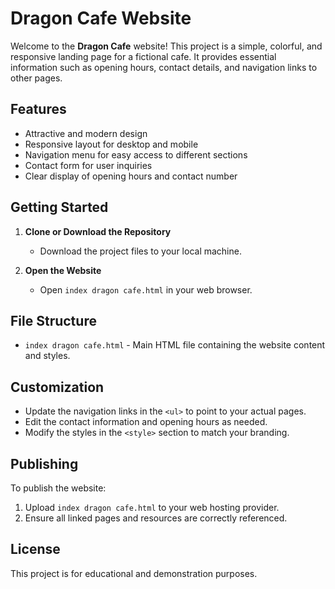 # Dragon Cafe Website

Welcome to the **Dragon Cafe** website! This project is a simple, colorful, and responsive landing page for a fictional cafe. It provides essential information such as opening hours, contact details, and navigation links to other pages.

## Features

- Attractive and modern design
- Responsive layout for desktop and mobile
- Navigation menu for easy access to different sections
- Contact form for user inquiries
- Clear display of opening hours and contact number

## Getting Started

1. **Clone or Download the Repository**
   - Download the project files to your local machine.

2. **Open the Website**
   - Open `index dragon cafe.html` in your web browser.

## File Structure

- `index dragon cafe.html` - Main HTML file containing the website content and styles.

## Customization

- Update the navigation links in the `<ul>` to point to your actual pages.
- Edit the contact information and opening hours as needed.
- Modify the styles in the `<style>` section to match your branding.

## Publishing

To publish the website:
1. Upload `index dragon cafe.html` to your web hosting provider.
2. Ensure all linked pages and resources are correctly referenced.

## License

This project is for educational and demonstration purposes.